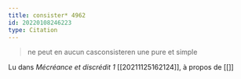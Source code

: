 ```yaml
---
title: consister* 4962
id: 20220108246223
type: Citation
---
```


> ne peut en aucun casconsisteren une pure et simple

Lu dans *Mécréance et discrédit 1* [[20211125162124]], à propos de [[]]